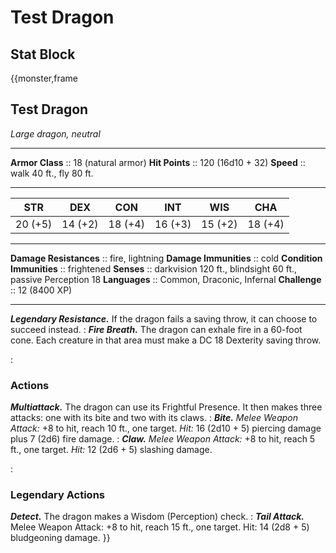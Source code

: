 # Test Dragon

## Stat Block

{{monster,frame
## Test Dragon
*Large dragon, neutral*
___
**Armor Class** :: 18 (natural armor)
**Hit Points**  :: 120 (16d10 + 32)
**Speed**       :: walk 40 ft., fly 80 ft.
___
|  STR  |  DEX  |  CON  |  INT  |  WIS  |  CHA  |
|:-----:|:-----:|:-----:|:-----:|:-----:|:-----:|
|20 (+5)|14 (+2)|18 (+4)|16 (+3)|15 (+2)|18 (+4)|
___
**Damage Resistances** :: fire, lightning
**Damage Immunities** :: cold
**Condition Immunities** :: frightened
**Senses**               :: darkvision 120 ft., blindsight 60 ft., passive Perception 18
**Languages**            :: Common, Draconic, Infernal
**Challenge**            :: 12 (8400 XP)
___
***Legendary Resistance.*** If the dragon fails a saving throw, it can choose to succeed instead.
:
***Fire Breath.*** The dragon can exhale fire in a 60-foot cone. Each creature in that area must make a DC 18 Dexterity saving throw.

:
### Actions
***Multiattack.*** The dragon can use its Frightful Presence. It then makes three attacks: one with its bite and two with its claws.
:
***Bite.*** *Melee Weapon Attack:* +8 to hit, reach 10 ft., one target. *Hit:* 16 (2d10 + 5) piercing damage plus 7 (2d6) fire damage.
:
***Claw.*** *Melee Weapon Attack:* +8 to hit, reach 5 ft., one target. *Hit:* 12 (2d6 + 5) slashing damage.

:
### Legendary Actions
***Detect.*** The dragon makes a Wisdom (Perception) check.
:
***Tail Attack.*** Melee Weapon Attack: +8 to hit, reach 15 ft., one target. Hit: 14 (2d8 + 5) bludgeoning damage.
}}